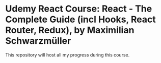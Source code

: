# Udemy React Course: React - The Complete Guide (incl Hooks, React Router, Redux), by Maximilian Schwarzmüller

This repository will host all my progress during this course.